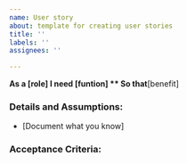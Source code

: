```yaml
---
name: User story
about: template for creating user stories
title: ''
labels: ''
assignees: ''

---
```


**As a [role]
**I need** [funtion]
** So that**[benefit]

### Details and Assumptions:
* [Document what you know]

### Acceptance Criteria:
